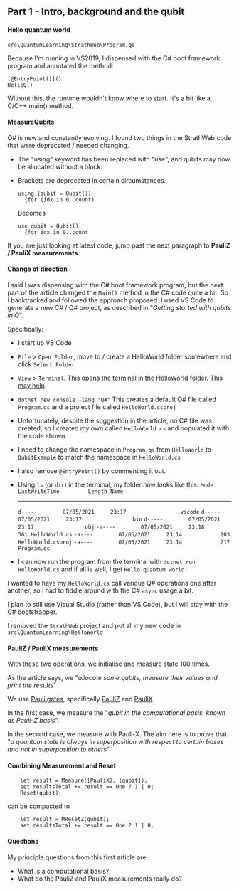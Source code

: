 ## Part 1 - Intro,  background and the qubit

#### Hello quantum world

`src\QuantumLearning\StrathWeb\Program.qs`

Because I'm running in VS2019, I dispensed with the C# boot framework program and annotated the method:

```qsharp
[@EntryPoint()]()
HelloQ()
```

Without this, the runtime wouldn't know where to start. It's a bit like a C/C++ main() method.

#### MeasureQubits

Q# is new and constantly evolving. I found two things in the StrathWeb code that were deprecated / needed changing.

- The "using" keyword has been replaced with "use", and qubits may now be allocated without a block.	

- Brackets are deprecated in certain circumstances.

  ```qsharp
  using (qubit = Qubit())
    {for (idx in 0..count)
  ```

  Becomes

  ```qsharp
  use qubit = Qubit()
    {for idx in 0..count
  ```

  

If you are just looking at latest code, jump past the next paragraph to **PauliZ / PauliX measurements**.

#### Change of direction

I said I was dispensing with the C# boot framework program, but the next part of the article changed the `Main()` method in the C# code quite a bit. So I backtracked and followed the approach proposed: I used VS Code to generate a new C# / Q# project, as described in "*Getting started with qubits in Q*".

Specifically:

- I start up VS Code

- `File` > `Open Folder`, move to / create a HelloWorld folder somewhere and click `Select Folder`

- `View` > `Terminal`. This opens the terminal in the HelloWorld folder. [This may help](https://docs.microsoft.com/en-us/dotnet/core/tutorials/with-visual-studio-code).

- `dotnet new console -lang "Q#"`  This creates a default Q# file called `Program.qs` and a project file called `HelloWorld.csproj`

- Unfortunately, despite the suggestion in the article, no C# file was created, so I created my own called `HelloWorld.cs` and populated it with the code shown.

- I need to change the namespace in `Program.qs` from `HelloWorld` to `QubitExample` to match the namespace in `HelloWorld.cs`

- I also remove `@EntryPoint()` by commenting it out.

- Using `ls` (or `dir`) in the terminal, my folder now looks like this:
  `Mode                 LastWriteTime         Length Name`

  ----                 -------------         ------ ----

  `d-----        07/05/2021     23:17                .vscode`
  `d-----        07/05/2021     23:17                bin`
  `d-----        07/05/2021     23:17                obj`
  `-a----        07/05/2021     23:18            361 HelloWorld.cs`
  `-a----        07/05/2021     23:14            203 HelloWorld.csproj`
  `-a----        07/05/2021     23:14            217 Program.qs`

- I can now run the program from the terminal with
  `dotnet run HelloWorld.cs`
  and if all is well, I get
  `Hello quantum world!`

I wanted to have my `HelloWorld.cs` call various Q# operations one after another, so  I had to fiddle around with the C# `async` usage a bit.

I plan to still use Visual Studio (rather than VS Code), but I will stay with the C# bootstrapper. 

I removed the `StrathWeb` project and put all my new code in `src\QuantumLearning\HelloWorld`

#### PauliZ / PauliX measurements

With these two operations, we initialise and measure state 100 times.

As the article says, we "*allocate some qubits, measure their values and print the results*"

We use [Pauli gates](https://en.wikipedia.org/wiki/Quantum_logic_gate#Pauli_gates), specifically [PauliZ](https://en.wikipedia.org/wiki/Quantum_logic_gate#Z_gate) and [PauliX](https://en.wikipedia.org/wiki/Quantum_logic_gate#X_gate).

In the first case, we measure the "*qubit in the computational basis, known as Pauli-Z basis*".

In the second case, we measure with Pauli-X. The aim here is to prove that "*a quantum state is always in superposition with respect to certain bases and not in superposition to others*"

#### Combining Measurement and Reset

```qsharp
    let result = Measure([PauliX], [qubit]);
    set resultsTotal += result == One ? 1 | 0;
    Reset(qubit);
```

can be compacted to

```qsharp
    let result = MResetZ(qubit);
    set resultsTotal += result == One ? 1 | 0;
```

#### Questions

My principle questions from this first article are:

- What is a computational basis?
- What do the PauliZ and PauliX measurements really do?


